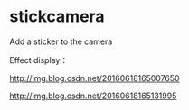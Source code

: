 # stickcamera
Add a sticker to the camera


Effect display：

http://img.blog.csdn.net/20160618165007650

http://img.blog.csdn.net/20160618165131995
